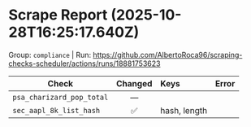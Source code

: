 # Scrape Report (2025-10-28T16:25:17.640Z)

Group: `compliance`  |  Run: https://github.com/AlbertoRoca96/scraping-checks-scheduler/actions/runs/18881753623

| Check | Changed | Keys | Error |
|---|:---:|:--|:--|
| `psa_charizard_pop_total` | — |  |  |
| `sec_aapl_8k_list_hash` | ✅ | hash, length |  |
